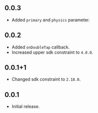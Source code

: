 ## 0.0.3

* Added `primary` and `physics` parameter.

## 0.0.2

* Added `onDoubleTap` callback.
* Increased upper sdk constraint to `4.0.0`.

## 0.0.1+1

* Changed sdk constraint to `2.18.0`.

## 0.0.1

* Initial release.
